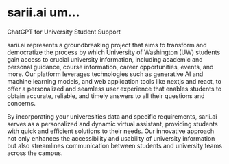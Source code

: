 # sarii.ai um...
ChatGPT for University Student Support 

sarii.ai represents a groundbreaking project that aims to transform and democratize the process by which University of Washington (UW) students gain access to crucial university information, including academic and personal guidance, course information, career opportunities, events, and more. Our platform leverages technologies such as generative AI and machine learning models, and web application tools like nextjs and react, to offer a personalized and seamless user experience that enables students to obtain accurate, reliable, and timely answers to all their questions and concerns.

By incorporating your univeresities data and specific requirements, sarii.ai serves as a personalized and dynamic virtual assistant, providing students with quick and efficient solutions to their needs. Our innovative approach not only enhances the accessibility and usability of university information but also streamlines communication between students and university teams across the campus.

